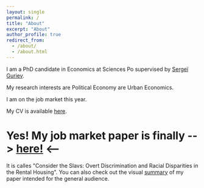 ```yaml
---
layout: single
permalink: /
title: "About"
excerpt: "About"
author_profile: true
redirect_from:
  - /about/
  - /about.html
---
```


I am a PhD candidate in Economics at Sciences Po supervised by [Sergeï Guriev](https://sites.google.com/site/sguriev/). 

My research interests are Political Economy are Urban Economics.

I am on the job market this year. 

My CV is available [here](pdfs/cv.pdf).

# Yes! My job market paper is finally --> [here!](pdfs/slavs_jmp.pdf)  <--

It is calles "Consider the Slavs: Overt Discrimination and Racial Disparities in the Rental Housing". 
You can also check out the visual [summary](http://jmp-consider-the-slavs.tilda.ws/) of my paper intended for the general audience.
